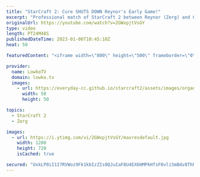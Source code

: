 ```yaml
---
title: "StarCraft 2: Cure SHUTS DOWN Reynor's Early Game!"
excerpt: "Professional match of StarCraft 2 between Reynor (Zerg) and Cure (Terran). In this match it goes poorly for Reynor in the early game, but he stabilizes and forces the macro game. For some reason Cure does not transitions to Ghosts the first chance he gets, so the game gets very close.   Support my work:"
originalUrl: https://youtube.com/watch?v=2GWxpjtVsGY
type: video
length: PT24M48S
publishedDateTime: 2023-01-06T10:45:10Z
heat: 50

featuredContent: "<iframe width=\"800\" height=\"500\" frameborder=\"0\" src=\"https://www.youtube.com/embed/2GWxpjtVsGY\" allow=\"accelerometer; autoplay; encrypted-media; gyroscope; picture-in-picture\" allowfullscreen></iframe>"

provider:
  name: LowkoTV
  domain: lowko.tv
  images:
    - url: https://everyday-cc.github.io/starcraft2/assets/images/organizations/lowko.tv-50x50.jpg
      width: 50
      height: 50

topics:
  - StarCraft 2
  - Zerg

images:
  - url: https://i.ytimg.com/vi/2GWxpjtVsGY/maxresdefault.jpg
    width: 1280
    height: 720
    isCached: true

secured: "UxkLP0iI1I7RVWoz9Fk1kbIzZIs0QJuIaF8U4EX6HMPkHfsF0vliSmBdv8Thhp1t5z2RDcfdxypflWn72AaSfB46f+aKdp5ZrSko4AdiLCC4pdLGEcCkoScO0u4y+laCWdl3+Y4jeXa1uWImzA4W5ALsh284b4clAyhhjTFuCWzx7yjDglbTnkED2BUL3ktwgogMqWUtH8Z6Gxy4Jk0T93zltlkUMRr4fOExKDEo99NteLOxojNojz1llXNscbAl8V0pYRdZuzbPhqQYvo6om9hrbWODHrMZhXjFZTjCk/HSVBerVEGHTDUVtaBTWkDaoYUPV3eQ4J2D+kEVwjJfjXnONKqhV6EuzHroGwrRiDwkfjbQJq+QmXTUGWTRTPSJ/YXg1CR74bvLljnwnyMCV1tleUeVdVJMLavRvR3n8Bs=;gQgjQ/UYBQGLnXNrvsr/8Q=="
---
```


